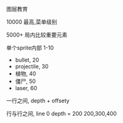 图层教育

10000 最高,菜单级别

5000+ 局内比较重要元素

单个sprite内部 1-10

- bullet, 20
- projectile, 30
- 植物, 40
- 僵尸, 50
- laser, 60

一行之间, depth + offsety

行与行之间, 
line 0 depth = 200
200,300,400